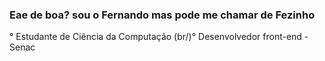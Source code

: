 ### Eae de boa? sou o Fernando mas pode me chamar de Fezinho

° Estudante de Ciência da Computação
(br/)° Desenvolvedor front-end - Senac
